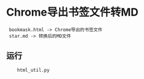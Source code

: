 # Chrome导出书签文件转MD

     bookmask.html -> Chrome导出的书签文件
     star.md -> 转换后的MD文件

## 运行
``` bash
    html_util.py
```

